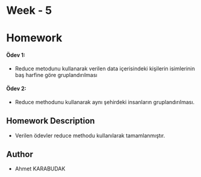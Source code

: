 # Week - 5


# Homework 
#### Ödev 1: 
- Reduce metodunu kullanarak verilen data içerisindeki kişilerin isimlerinin baş harfine göre gruplandırılması
#### Ödev 2: 
- Reduce methodunu kullanarak aynı şehirdeki insanların gruplandırılması.

## Homework Description
- Verilen ödevler reduce methodu kullanılarak tamamlanmıştır.


## Author

- Ahmet KARABUDAK
